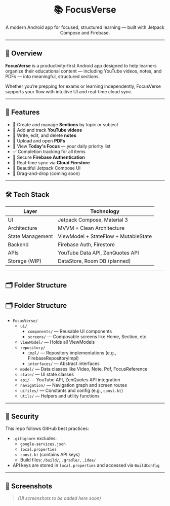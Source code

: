 <h1 align="center">📚 FocusVerse</h1>
<p align="center">
A modern Android app for focused, structured learning — built with Jetpack Compose and Firebase.
</p>

---

## 🧩 Overview

**FocusVerse** is a productivity-first Android app designed to help learners organize their educational content — including YouTube videos, notes, and PDFs — into meaningful, structured sections.

Whether you’re prepping for exams or learning independently, FocusVerse supports your flow with intuitive UI and real-time cloud sync.

---

## 🚀 Features

- 📁 Create and manage **Sections** by topic or subject
- 🎥 Add and track **YouTube videos**
- 📝 Write, edit, and delete **notes**
- 📄 Upload and open **PDFs**
- 📅 View **Today's Focus** — your daily priority list
- ✅ Completion tracking for all items
- 🔐 Secure **Firebase Authentication**
- 🔄 Real-time sync via **Cloud Firestore**
- 🌈 Beautiful Jetpack Compose UI
- 🧲 Drag-and-drop (coming soon)

---

## 🛠️ Tech Stack

| Layer            | Technology                           |
|------------------|---------------------------------------|
| UI               | Jetpack Compose, Material 3           |
| Architecture     | MVVM + Clean Architecture             |
| State Management | ViewModel + StateFlow + MutableState |
| Backend          | Firebase Auth, Firestore              |
| APIs             | YouTube Data API, ZenQuotes API       |
| Storage (WIP)    | DataStore, Room DB (planned)          |

---

## 🗂️ Folder Structure

## 🗂️ Folder Structure

- `FocusVerse/`
  - `ui/`
    - `components/` — Reusable UI components
    - `screens/` — Composable screens like Home, Section, etc.
  - `viewModel/` — Holds all ViewModels
  - `repository/`
    - `impl/` — Repository implementations (e.g., FirebaseRepositoryImpl)
    - `interfaces/` — Abstract interfaces
  - `model/` — Data classes like Video, Note, Pdf, FocusReference
  - `state/` — UI state classes
  - `api/` — YouTube API, ZenQuotes API integration
  - `navigation/` — Navigation graph and screen routes
  - `uifiles/` — Constants and config (e.g., `const.kt`)
  - `utils/` — Helpers and utility functions


---

## 🔐 Security

This repo follows GitHub best practices:

- `.gitignore` excludes:
  - `google-services.json`
  - `local.properties`
  - `const.kt` (contains API keys)
  - Build files: `/build/`, `.gradle/`, `.idea/`
- API keys are stored in `local.properties` and accessed via `BuildConfig`

---

## 📸 Screenshots

> *(UI screenshots to be added here soon)*



